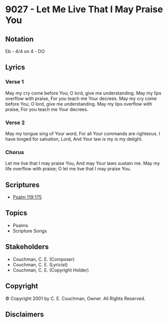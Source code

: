# 9027 - Let Me Live That I May Praise You

## Notation

Eb - 4/4 on 4 - DO

## Lyrics

### Verse 1

May my cry come before You; O lord, give me understanding. May my lips overflow with praise, For you teach me Your decrees. May my cry come before You; O lord, give me understanding. May my lips overflow with praise, For you teach me Your decrees.

### Verse 2

May my tongue sing of Your word, For all Your commands are righteous. I have longed for salvation, Lord, And Your law is my is my delight.

### Chorus

Let me live that I may praise You, And may Your laws sustain me. May my life overflow with praise; O let me live that I may praise You.


## Scriptures

- [Psalm 119:175](https://www.biblegateway.com/passage/?search=Psalm%20119%3A175)

## Topics

- Psalms
- Scripture Songs

## Stakeholders

- Couchman, C. E. (Composer)
- Couchman, C. E. (Lyricist)
- Couchman, C. E. (Copyright Holder)

## Copyright

© Copyright 2001 by C. E. Couchman, Owner. All Rights Reserved.


## Disclaimers


